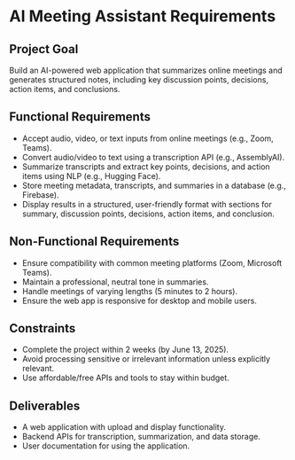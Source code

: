 # AI Meeting Assistant Requirements

## Project Goal
Build an AI-powered web application that summarizes online meetings and generates structured notes, including key discussion points, decisions, action items, and conclusions.

## Functional Requirements
- Accept audio, video, or text inputs from online meetings (e.g., Zoom, Teams).
- Convert audio/video to text using a transcription API (e.g., AssemblyAI).
- Summarize transcripts and extract key points, decisions, and action items using NLP (e.g., Hugging Face).
- Store meeting metadata, transcripts, and summaries in a database (e.g., Firebase).
- Display results in a structured, user-friendly format with sections for summary, discussion points, decisions, action items, and conclusion.

## Non-Functional Requirements
- Ensure compatibility with common meeting platforms (Zoom, Microsoft Teams).
- Maintain a professional, neutral tone in summaries.
- Handle meetings of varying lengths (5 minutes to 2 hours).
- Ensure the web app is responsive for desktop and mobile users.

## Constraints
- Complete the project within 2 weeks (by June 13, 2025).
- Avoid processing sensitive or irrelevant information unless explicitly relevant.
- Use affordable/free APIs and tools to stay within budget.

## Deliverables
- A web application with upload and display functionality.
- Backend APIs for transcription, summarization, and data storage.
- User documentation for using the application.